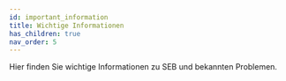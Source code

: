 ```yaml
---
id: important_information
title: Wichtige Informationen
has_children: true
nav_order: 5
---
```


Hier finden Sie wichtige Informationen zu SEB und bekannten Problemen.